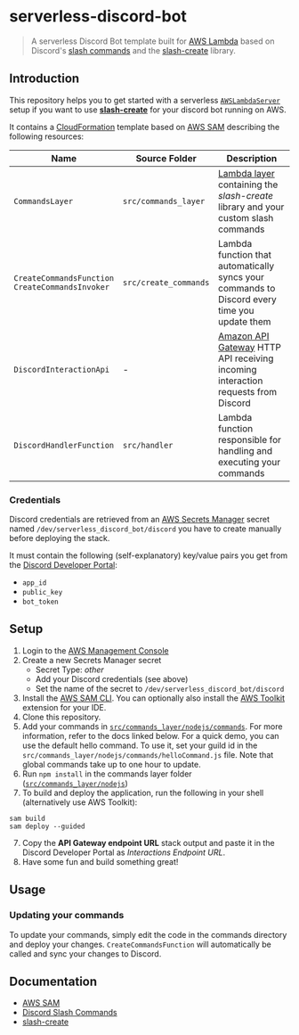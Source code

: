 # serverless-discord-bot


> A serverless Discord Bot template built for [AWS Lambda](https://aws.amazon.com/lambda) based on Discord's [slash commands](https://discord.com/developers/docs/interactions/slash-commands) and the [slash-create](https://github.com/Snazzah/slash-create) library.

## Introduction
This repository helps you to get started with a serverless [`AWSLambdaServer`](https://slash-create.js.org/#/docs/main/latest/examples/lambda) setup if you want to use [**slash-create**](https://github.com/Snazzah/slash-create) for your discord bot running on AWS.

It contains a [CloudFormation](https://aws.amazon.com/cloudformation/) template based on [AWS SAM](https://docs.aws.amazon.com/serverless-application-model/latest/developerguide/what-is-sam.html) describing the following resources:

| Name | Source Folder | Description |
|---|---|---|
| `CommandsLayer` | `src/commands_layer` | [Lambda layer](https://docs.aws.amazon.com/lambda/latest/dg/configuration-layers.html) containing the *slash-create* library and your custom slash commands |
| `CreateCommandsFunction`<br>`CreateCommandsInvoker` | `src/create_commands` | Lambda function that automatically syncs your commands to Discord every time you update them |
| `DiscordInteractionApi` | - | [Amazon API Gateway](https://aws.amazon.com/api-gateway) HTTP API receiving incoming interaction requests from Discord |
| `DiscordHandlerFunction` | `src/handler` | Lambda function responsible for handling and executing your commands |

### Credentials
Discord credentials are retrieved from an [AWS Secrets Manager](https://aws.amazon.com/secrets-manager/) secret named `/dev/serverless_discord_bot/discord` you have to create manually before deploying the stack.

It must contain the following (self-explanatory) key/value pairs you get from the [Discord Developer Portal](https://discord.com/developers):
- `app_id`
- `public_key`
- `bot_token`

## Setup
1. Login to the [AWS Management Console](https://console.aws.amazon.com/)
2. Create a new Secrets Manager secret
    - Secret Type: *other*
    - Add your Discord credentials (see above)
    - Set the name of the secret to `/dev/serverless_discord_bot/discord`
3. Install the [AWS SAM CLI](https://docs.aws.amazon.com/serverless-application-model/latest/developerguide/serverless-sam-cli-install.html).
   You can optionally also install the [AWS Toolkit](https://aws.amazon.com/tools/) extension for your IDE. 
4. Clone this repository.
5. Add your commands in [`src/commands_layer/nodejs/commands`](./src/commands_layer/nodejs/commands).
   For more information, refer to the docs linked below. For a quick demo, you can use the default hello command. To use it, set your guild id in the `src/commands_layer/nodejs/commands/helloCommand.js` file.
   Note that global commands take up to one hour to update.
6. Run `npm install` in the commands layer folder ([`src/commands_layer/nodejs`](./src/commands_layer/nodejs))
7. To build and deploy the application, run the following in your shell (alternatively use AWS Toolkit):

```text
sam build
sam deploy --guided
```

7. Copy the **API Gateway endpoint URL** stack output and paste it in the Discord Developer Portal as *Interactions Endpoint URL*.
8. Have some fun and build something great!

## Usage
### Updating your commands
To update your commands, simply edit the code in the commands directory and deploy your changes. `CreateCommandsFunction` will automatically be called and sync your changes to Discord.

## Documentation
- [AWS SAM](https://docs.aws.amazon.com/serverless-application-model/latest/developerguide/what-is-sam.html)
- [Discord Slash Commands](https://discord.com/developers/docs/interactions/slash-commands)
- [slash-create](https://slash-create.js.org)

